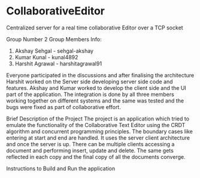 # CollaborativeEditor
Centralized server for a real time collaborative Editor over a TCP socket

Group Number 2
Group Members Info:
1. Akshay Sehgal - sehgal-akshay
2. Kumar Kunal - kunal4892
3. Harshit Agrawal - harshitagrawal91

Everyone participated in the discussions and after finalising the architecture Harshit worked on the Server side developing
server side code and features. Akshay and Kumar worked to develop the client side and the UI part of the application. The 
integration is done by all three members working together on different systems and the same was tested and the bugs were
fixed as part of collaborative effort.

Brief Description of the Project
The project is an application which tried to emulate the functionality of the Collaborative Text Editor using the CRDT
algorithm and concurrent programming principles. The boundary cases like entering at start and end are handled. It uses the
server client architecture and once the server is up. There can be multiple clients accessing a document and performing insert,
update and delete. The same gets reflected in each copy and the final copy of all the documents converge.

Instructions to Build and Run the application
